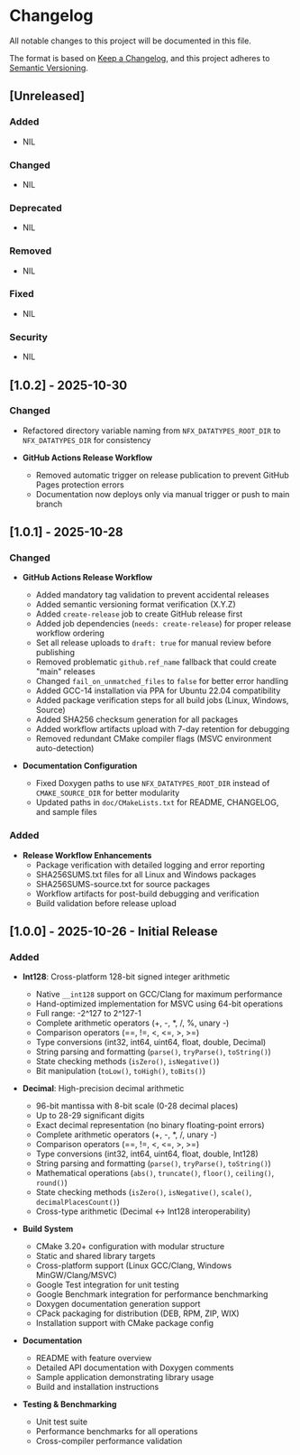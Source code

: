 # Changelog

All notable changes to this project will be documented in this file.

The format is based on [Keep a Changelog](https://keepachangelog.com/en/1.1.0/),
and this project adheres to [Semantic Versioning](https://semver.org/spec/v2.0.0.html).

## [Unreleased]

### Added

- NIL

### Changed

- NIL

### Deprecated

- NIL

### Removed

- NIL

### Fixed

- NIL

### Security

- NIL

## [1.0.2] - 2025-10-30

### Changed

- Refactored directory variable naming from `NFX_DATATYPES_ROOT_DIR` to `NFX_DATATYPES_DIR` for consistency

- **GitHub Actions Release Workflow**

  - Removed automatic trigger on release publication to prevent GitHub Pages protection errors
  - Documentation now deploys only via manual trigger or push to main branch

## [1.0.1] - 2025-10-28

### Changed

- **GitHub Actions Release Workflow**

  - Added mandatory tag validation to prevent accidental releases
  - Added semantic versioning format verification (X.Y.Z)
  - Added `create-release` job to create GitHub release first
  - Added job dependencies (`needs: create-release`) for proper release workflow ordering
  - Set all release uploads to `draft: true` for manual review before publishing
  - Removed problematic `github.ref_name` fallback that could create "main" releases
  - Changed `fail_on_unmatched_files` to `false` for better error handling
  - Added GCC-14 installation via PPA for Ubuntu 22.04 compatibility
  - Added package verification steps for all build jobs (Linux, Windows, Source)
  - Added SHA256 checksum generation for all packages
  - Added workflow artifacts upload with 7-day retention for debugging
  - Removed redundant CMake compiler flags (MSVC environment auto-detection)

- **Documentation Configuration**
  - Fixed Doxygen paths to use `NFX_DATATYPES_ROOT_DIR` instead of `CMAKE_SOURCE_DIR` for better modularity
  - Updated paths in `doc/CMakeLists.txt` for README, CHANGELOG, and sample files

### Added

- **Release Workflow Enhancements**
  - Package verification with detailed logging and error reporting
  - SHA256SUMS.txt files for all Linux and Windows packages
  - SHA256SUMS-source.txt for source packages
  - Workflow artifacts for post-build debugging and verification
  - Build validation before release upload

## [1.0.0] - 2025-10-26 - Initial Release

### Added

- **Int128**: Cross-platform 128-bit signed integer arithmetic

  - Native `__int128` support on GCC/Clang for maximum performance
  - Hand-optimized implementation for MSVC using 64-bit operations
  - Full range: -2^127 to 2^127-1
  - Complete arithmetic operators (+, -, \*, /, %, unary -)
  - Comparison operators (==, !=, <, <=, >, >=)
  - Type conversions (int32, int64, uint64, float, double, Decimal)
  - String parsing and formatting (`parse()`, `tryParse()`, `toString()`)
  - State checking methods (`isZero()`, `isNegative()`)
  - Bit manipulation (`toLow()`, `toHigh()`, `toBits()`)

- **Decimal**: High-precision decimal arithmetic

  - 96-bit mantissa with 8-bit scale (0-28 decimal places)
  - Up to 28-29 significant digits
  - Exact decimal representation (no binary floating-point errors)
  - Complete arithmetic operators (+, -, \*, /, unary -)
  - Comparison operators (==, !=, <, <=, >, >=)
  - Type conversions (int32, int64, uint64, float, double, Int128)
  - String parsing and formatting (`parse()`, `tryParse()`, `toString()`)
  - Mathematical operations (`abs()`, `truncate()`, `floor()`, `ceiling()`, `round()`)
  - State checking methods (`isZero()`, `isNegative()`, `scale()`, `decimalPlacesCount()`)
  - Cross-type arithmetic (Decimal ↔ Int128 interoperability)

- **Build System**

  - CMake 3.20+ configuration with modular structure
  - Static and shared library targets
  - Cross-platform support (Linux GCC/Clang, Windows MinGW/Clang/MSVC)
  - Google Test integration for unit testing
  - Google Benchmark integration for performance benchmarking
  - Doxygen documentation generation support
  - CPack packaging for distribution (DEB, RPM, ZIP, WIX)
  - Installation support with CMake package config

- **Documentation**

  - README with feature overview
  - Detailed API documentation with Doxygen comments
  - Sample application demonstrating library usage
  - Build and installation instructions

- **Testing & Benchmarking**
  - Unit test suite
  - Performance benchmarks for all operations
  - Cross-compiler performance validation
